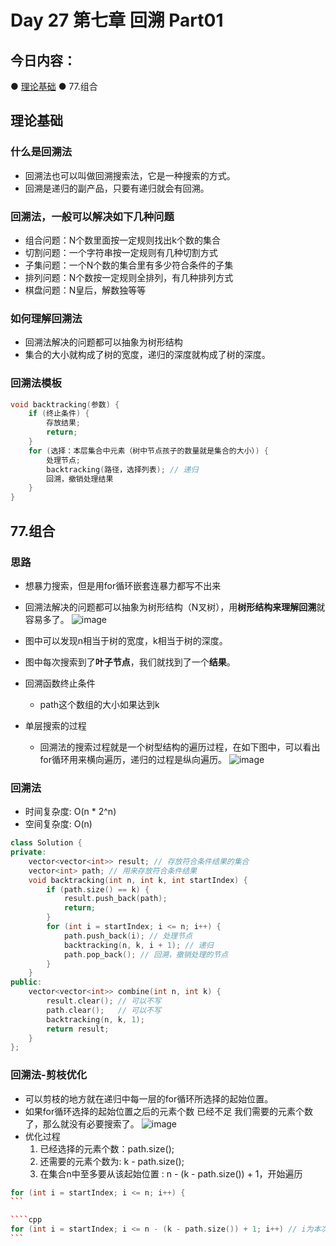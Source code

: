 # Day 27 第七章 回溯 Part01

## 今日内容：

● [理论基础](https://programmercarl.com/%E5%9B%9E%E6%BA%AF%E7%AE%97%E6%B3%95%E7%90%86%E8%AE%BA%E5%9F%BA%E7%A1%80.html#%E9%A2%98%E7%9B%AE%E5%88%86%E7%B1%BB)
● 77.组合

## 理论基础
### 什么是回溯法
- 回溯法也可以叫做回溯搜索法，它是一种搜索的方式。
- 回溯是递归的副产品，只要有递归就会有回溯。
  
### 回溯法，一般可以解决如下几种问题
- 组合问题：N个数里面按一定规则找出k个数的集合
- 切割问题：一个字符串按一定规则有几种切割方式
- 子集问题：一个N个数的集合里有多少符合条件的子集
- 排列问题：N个数按一定规则全排列，有几种排列方式
- 棋盘问题：N皇后，解数独等等

### 如何理解回溯法
- 回溯法解决的问题都可以抽象为树形结构
- 集合的大小就构成了树的宽度，递归的深度就构成了树的深度。

### 回溯法模板
```cpp
void backtracking(参数) {
    if (终止条件) {
        存放结果;
        return;
    }
    for (选择：本层集合中元素（树中节点孩子的数量就是集合的大小）) {
        处理节点;
        backtracking(路径，选择列表); // 递归
        回溯，撤销处理结果
    }
}
```
## 77.组合
### 思路
- 想暴力搜索，但是用for循环嵌套连暴力都写不出来
- 回溯法解决的问题都可以抽象为树形结构（N叉树），用**树形结构来理解回溯**就容易多了。
![image](https://github.com/zhangchi0605/Algorithms_Exercises/assets/30234384/693d9084-dd81-4f0e-973d-4dac8ffbc6d7)
- 图中可以发现n相当于树的宽度，k相当于树的深度。
- 图中每次搜索到了**叶子节点**，我们就找到了一个**结果**。


- 回溯函数终止条件
    - path这个数组的大小如果达到k
- 单层搜索的过程
    - 回溯法的搜索过程就是一个树型结构的遍历过程，在如下图中，可以看出for循环用来横向遍历，递归的过程是纵向遍历。
    ![image](https://github.com/zhangchi0605/Algorithms_Exercises/assets/30234384/6635e0cd-320d-4ef2-965b-6be9a2fd6015)

### 回溯法
- 时间复杂度: O(n * 2^n)
- 空间复杂度: O(n)
```cpp
class Solution {
private:
    vector<vector<int>> result; // 存放符合条件结果的集合
    vector<int> path; // 用来存放符合条件结果
    void backtracking(int n, int k, int startIndex) {
        if (path.size() == k) {
            result.push_back(path);
            return;
        }
        for (int i = startIndex; i <= n; i++) {
            path.push_back(i); // 处理节点
            backtracking(n, k, i + 1); // 递归
            path.pop_back(); // 回溯，撤销处理的节点
        }
    }
public:
    vector<vector<int>> combine(int n, int k) {
        result.clear(); // 可以不写
        path.clear();   // 可以不写
        backtracking(n, k, 1);
        return result;
    }
};
```

### 回溯法-剪枝优化
- 可以剪枝的地方就在递归中每一层的for循环所选择的起始位置。
- 如果for循环选择的起始位置之后的元素个数 已经不足 我们需要的元素个数了，那么就没有必要搜索了。
![image](https://github.com/zhangchi0605/Algorithms_Exercises/assets/30234384/fe96e2a4-5b2e-4686-903a-225d01e72522)
- 优化过程
  1. 已经选择的元素个数：path.size();
  2. 还需要的元素个数为: k - path.size();
  3. 在集合n中至多要从该起始位置 : n - (k - path.size()) + 1，开始遍历

````cpp
for (int i = startIndex; i <= n; i++) {
```

````cpp
for (int i = startIndex; i <= n - (k - path.size()) + 1; i++) // i为本次搜索的起始位置
```
